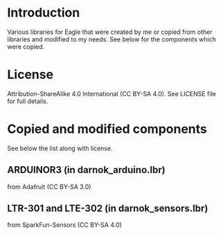 # Introduction

Various libraries for Eagle that were created by me or copied from other
libraries and modified to my needs. See below for the components which were
copied.

#  License

Attribution-ShareAlike 4.0 International (CC BY-SA 4.0).
See LICENSE file for full details.

# Copied and modified components

See below the list along with license.

## ARDUINOR3 (in darnok\_arduino.lbr)

from Adafruit (CC BY-SA 3.0)

## LTR-301 and LTE-302 (in darnok\_sensors.lbr)

from SparkFun-Sensors (CC BY-SA 4.0)

